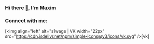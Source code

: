 ### Hi there 👋, I'm Maxim

### Connect with me:
[<img align="left" alt="s1wage | VK width="22px" src="https://cdn.jsdelivr.net/npm/simple-icons@v3/icons/vk.svg" />[vk]
